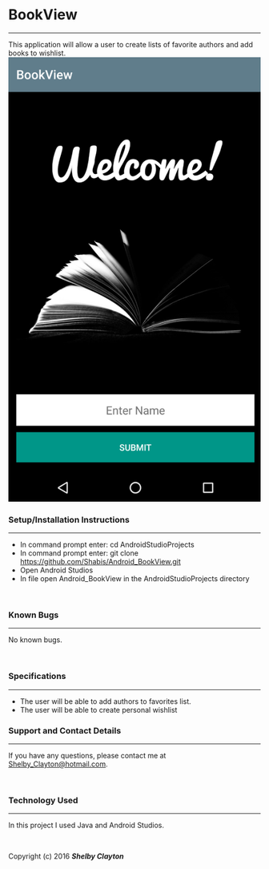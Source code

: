 # BookView
------

This application will allow a user to create lists of favorite authors and add books to wishlist.
![screenshot](screenshot.png)
<br/>

### Setup/Installation Instructions
------

* In command prompt enter: cd AndroidStudioProjects
* In command prompt enter: git clone https://github.com/Shabis/Android_BookView.git
* Open Android Studios
* In file open Android_BookView in the AndroidStudioProjects directory

<br/>

### Known Bugs
------

No known bugs.

<br/>

### Specifications
------

* The user will be able to add authors to favorites list.
* The user will be able to create personal wishlist

### Support and Contact Details
------

If you have any questions, please contact me at Shelby_Clayton@hotmail.com.

<br/>

### Technology Used
------

In this project I used Java and Android Studios.

<br/>


Copyright (c) 2016 **_Shelby Clayton_**
